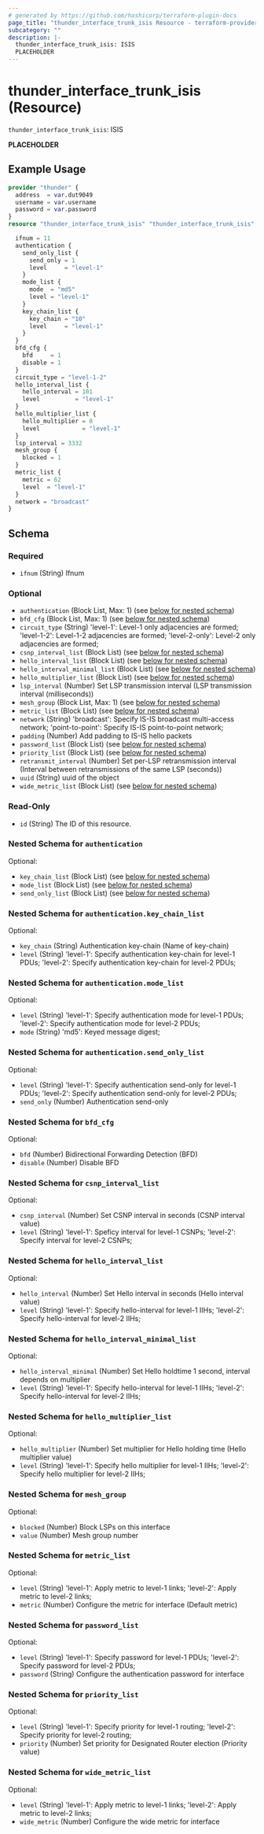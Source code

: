 ```yaml
---
# generated by https://github.com/hashicorp/terraform-plugin-docs
page_title: "thunder_interface_trunk_isis Resource - terraform-provider-thunder"
subcategory: ""
description: |-
  thunder_interface_trunk_isis: ISIS
  PLACEHOLDER
---
```


# thunder_interface_trunk_isis (Resource)

`thunder_interface_trunk_isis`: ISIS

__PLACEHOLDER__

## Example Usage

```terraform
provider "thunder" {
  address  = var.dut9049
  username = var.username
  password = var.password
}
resource "thunder_interface_trunk_isis" "thunder_interface_trunk_isis" {

  ifnum = 11
  authentication {
    send_only_list {
      send_only = 1
      level     = "level-1"
    }
    mode_list {
      mode  = "md5"
      level = "level-1"
    }
    key_chain_list {
      key_chain = "10"
      level     = "level-1"
    }
  }
  bfd_cfg {
    bfd     = 1
    disable = 1
  }
  circuit_type = "level-1-2"
  hello_interval_list {
    hello_interval = 101
    level          = "level-1"
  }
  hello_multiplier_list {
    hello_multiplier = 8
    level            = "level-1"
  }
  lsp_interval = 3332
  mesh_group {
    blocked = 1
  }
  metric_list {
    metric = 62
    level  = "level-1"
  }
  network = "broadcast"
}
```

<!-- schema generated by tfplugindocs -->
## Schema

### Required

- `ifnum` (String) Ifnum

### Optional

- `authentication` (Block List, Max: 1) (see [below for nested schema](#nestedblock--authentication))
- `bfd_cfg` (Block List, Max: 1) (see [below for nested schema](#nestedblock--bfd_cfg))
- `circuit_type` (String) 'level-1': Level-1 only adjacencies are formed; 'level-1-2': Level-1-2 adjacencies are formed; 'level-2-only': Level-2 only adjacencies are formed;
- `csnp_interval_list` (Block List) (see [below for nested schema](#nestedblock--csnp_interval_list))
- `hello_interval_list` (Block List) (see [below for nested schema](#nestedblock--hello_interval_list))
- `hello_interval_minimal_list` (Block List) (see [below for nested schema](#nestedblock--hello_interval_minimal_list))
- `hello_multiplier_list` (Block List) (see [below for nested schema](#nestedblock--hello_multiplier_list))
- `lsp_interval` (Number) Set LSP transmission interval (LSP transmission interval (milliseconds))
- `mesh_group` (Block List, Max: 1) (see [below for nested schema](#nestedblock--mesh_group))
- `metric_list` (Block List) (see [below for nested schema](#nestedblock--metric_list))
- `network` (String) 'broadcast': Specify IS-IS broadcast multi-access network; 'point-to-point': Specify IS-IS point-to-point network;
- `padding` (Number) Add padding to IS-IS hello packets
- `password_list` (Block List) (see [below for nested schema](#nestedblock--password_list))
- `priority_list` (Block List) (see [below for nested schema](#nestedblock--priority_list))
- `retransmit_interval` (Number) Set per-LSP retransmission interval (Interval between retransmissions of the same LSP (seconds))
- `uuid` (String) uuid of the object
- `wide_metric_list` (Block List) (see [below for nested schema](#nestedblock--wide_metric_list))

### Read-Only

- `id` (String) The ID of this resource.

<a id="nestedblock--authentication"></a>
### Nested Schema for `authentication`

Optional:

- `key_chain_list` (Block List) (see [below for nested schema](#nestedblock--authentication--key_chain_list))
- `mode_list` (Block List) (see [below for nested schema](#nestedblock--authentication--mode_list))
- `send_only_list` (Block List) (see [below for nested schema](#nestedblock--authentication--send_only_list))

<a id="nestedblock--authentication--key_chain_list"></a>
### Nested Schema for `authentication.key_chain_list`

Optional:

- `key_chain` (String) Authentication key-chain (Name of key-chain)
- `level` (String) 'level-1': Specify authentication key-chain for level-1 PDUs; 'level-2': Specify authentication key-chain for level-2 PDUs;


<a id="nestedblock--authentication--mode_list"></a>
### Nested Schema for `authentication.mode_list`

Optional:

- `level` (String) 'level-1': Specify authentication mode for level-1 PDUs; 'level-2': Specify authentication mode for level-2 PDUs;
- `mode` (String) 'md5': Keyed message digest;


<a id="nestedblock--authentication--send_only_list"></a>
### Nested Schema for `authentication.send_only_list`

Optional:

- `level` (String) 'level-1': Specify authentication send-only for level-1 PDUs; 'level-2': Specify authentication send-only for level-2 PDUs;
- `send_only` (Number) Authentication send-only



<a id="nestedblock--bfd_cfg"></a>
### Nested Schema for `bfd_cfg`

Optional:

- `bfd` (Number) Bidirectional Forwarding Detection (BFD)
- `disable` (Number) Disable BFD


<a id="nestedblock--csnp_interval_list"></a>
### Nested Schema for `csnp_interval_list`

Optional:

- `csnp_interval` (Number) Set CSNP interval in seconds (CSNP interval value)
- `level` (String) 'level-1': Speficy interval for level-1 CSNPs; 'level-2': Specify interval for level-2 CSNPs;


<a id="nestedblock--hello_interval_list"></a>
### Nested Schema for `hello_interval_list`

Optional:

- `hello_interval` (Number) Set Hello interval in seconds (Hello interval value)
- `level` (String) 'level-1': Specify hello-interval for level-1 IIHs; 'level-2': Specify hello-interval for level-2 IIHs;


<a id="nestedblock--hello_interval_minimal_list"></a>
### Nested Schema for `hello_interval_minimal_list`

Optional:

- `hello_interval_minimal` (Number) Set Hello holdtime 1 second, interval depends on multiplier
- `level` (String) 'level-1': Specify hello-interval for level-1 IIHs; 'level-2': Specify hello-interval for level-2 IIHs;


<a id="nestedblock--hello_multiplier_list"></a>
### Nested Schema for `hello_multiplier_list`

Optional:

- `hello_multiplier` (Number) Set multiplier for Hello holding time (Hello multiplier value)
- `level` (String) 'level-1': Specify hello multiplier for level-1 IIHs; 'level-2': Specify hello multiplier for level-2 IIHs;


<a id="nestedblock--mesh_group"></a>
### Nested Schema for `mesh_group`

Optional:

- `blocked` (Number) Block LSPs on this interface
- `value` (Number) Mesh group number


<a id="nestedblock--metric_list"></a>
### Nested Schema for `metric_list`

Optional:

- `level` (String) 'level-1': Apply metric to level-1 links; 'level-2': Apply metric to level-2 links;
- `metric` (Number) Configure the metric for interface (Default metric)


<a id="nestedblock--password_list"></a>
### Nested Schema for `password_list`

Optional:

- `level` (String) 'level-1': Specify password for level-1 PDUs; 'level-2': Specify password for level-2 PDUs;
- `password` (String) Configure the authentication password for interface


<a id="nestedblock--priority_list"></a>
### Nested Schema for `priority_list`

Optional:

- `level` (String) 'level-1': Specify priority for level-1 routing; 'level-2': Specify priority for level-2 routing;
- `priority` (Number) Set priority for Designated Router election (Priority value)


<a id="nestedblock--wide_metric_list"></a>
### Nested Schema for `wide_metric_list`

Optional:

- `level` (String) 'level-1': Apply metric to level-1 links; 'level-2': Apply metric to level-2 links;
- `wide_metric` (Number) Configure the wide metric for interface



